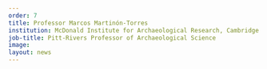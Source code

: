 ```yaml
---
order: 7
title: Professor Marcos Martinón-Torres
institution: McDonald Institute for Archaeological Research, Cambridge
job-title: Pitt-Rivers Professor of Archaeological Science
image:
layout: news
---
```


